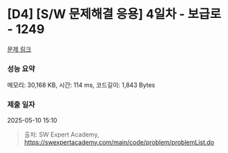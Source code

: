 # [D4] [S/W 문제해결 응용] 4일차 - 보급로 - 1249 

[문제 링크](https://swexpertacademy.com/main/code/problem/problemDetail.do?contestProbId=AV15QRX6APsCFAYD) 

### 성능 요약

메모리: 30,168 KB, 시간: 114 ms, 코드길이: 1,843 Bytes

### 제출 일자

2025-05-10 15:10



> 출처: SW Expert Academy, https://swexpertacademy.com/main/code/problem/problemList.do